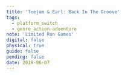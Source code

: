 ```yaml
---
title: 'Toejam & Earl: Back In The Groove'
tags:
  - platform_switch
  - genre_action-adventure
note: 'Limited Run Games'
digital: false
physical: true
guide: false
pending: false
date: 2019-06-07
---
```

